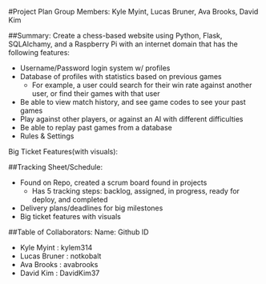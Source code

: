 #Project Plan
Group Members: Kyle Myint, Lucas Bruner, Ava Brooks, David Kim

##Summary: 
Create a chess-based website using Python, Flask, SQLAlchamy, and a Raspberry Pi with an internet domain that has the following features:
* Username/Password login system w/ profiles
* Database of profiles with statistics based on previous games
    * For example, a user could search for their win rate against another user, or find their games with that user
* Be able to view match history, and see game codes to see your past games
* Play against other players, or against an AI with different difficulties
* Be able to replay past games from a database
* Rules & Settings


Big Ticket Features(with visuals):

##Tracking Sheet/Schedule:
* Found on Repo, created a scrum board found in projects
    * Has 5 tracking steps: backlog, assigned, in progress, ready for deploy, and completed 
* Delivery plans/deadlines for big milestones
* Big ticket features with visuals

##Table of Collaborators:
Name: Github ID
* Kyle Myint : kylem314
* Lucas Bruner : notkobalt
* Ava Brooks : avabrooks
* David Kim : DavidKim37


